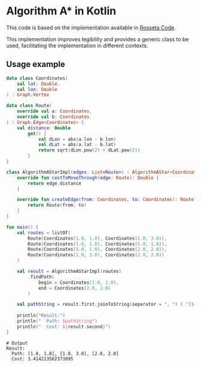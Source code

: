 # Algorithm A* in Kotlin

This code is based on the implementation available in [Rosseta Code](https://rosettacode.org/wiki/A*_search_algorithm#Kotlin).

This implementation improves legibility and provides a generic class to be used, facilitating the implementation in different contexts.

## Usage example
```kotlin
data class Coordinates(
    val lat: Double,
    val lon: Double
) : Graph.Vertex

data class Route(
    override val a: Coordinates,
    override val b: Coordinates
) : Graph.Edge<Coordinates> {
    val distance: Double
        get() {
            val dLon = abs(a.lon - b.lon)
            val dLat = abs(a.lat - b.lat)
            return sqrt(dLon.pow(2) + dLat.pow(2))
        }
}

class AlgorithmAStarImpl(edges: List<Route>) : AlgorithmAStar<Coordinates, Route>(edges) {
    override fun costToMoveThrough(edge: Route): Double {
        return edge.distance
    }

    override fun createEdge(from: Coordinates, to: Coordinates): Route {
        return Route(from, to)
    }
}

fun main() {
    val routes = listOf(
        Route(Coordinates(1.0, 1.0), Coordinates(1.0, 3.0)),
        Route(Coordinates(1.0, 1.0), Coordinates(5.0, 1.0)),
        Route(Coordinates(5.0, 1.0), Coordinates(2.0, 2.0)),
        Route(Coordinates(1.0, 3.0), Coordinates(2.0, 2.0))
    )

    val result = AlgorithmAStarImpl(routes)
        .findPath(
            begin = Coordinates(1.0, 1.0),
            end = Coordinates(2.0, 2.0)
        )

    val pathString = result.first.joinToString(separator = ", ") { "[${it.lat}, ${it.lon}]" }
    
    println("Result:")
    println("  Path: $pathString")
    println("  Cost: ${result.second}")
}
```

```
# Output
Result:
  Path: [1.0, 1.0], [1.0, 3.0], [2.0, 2.0]
  Cost: 3.414213562373095
```